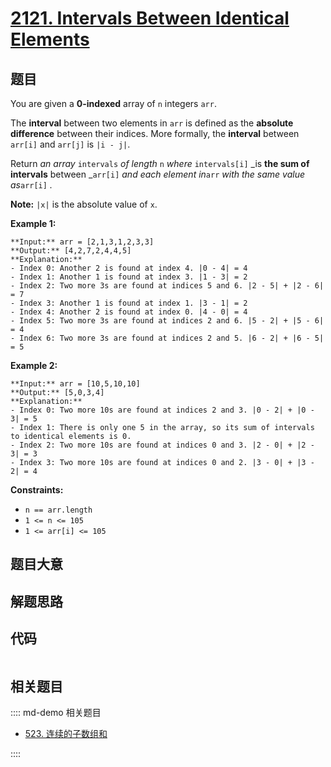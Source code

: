 # [2121. Intervals Between Identical Elements](https://leetcode.com/problems/intervals-between-identical-elements)

## 题目

You are given a **0-indexed** array of `n` integers `arr`.

The **interval** between two elements in `arr` is defined as the **absolute
difference** between their indices. More formally, the **interval** between
`arr[i]` and `arr[j]` is `|i - j|`.

Return _an array_ `intervals` _of length_ `n` _where_ `intervals[i]` _is **the
sum of intervals** between _`arr[i]` _and each element in_`arr` _with the same
value as_`arr[i]` _._

**Note:** `|x|` is the absolute value of `x`.



**Example 1:**

    
    
    **Input:** arr = [2,1,3,1,2,3,3]
    **Output:** [4,2,7,2,4,4,5]
    **Explanation:**
    - Index 0: Another 2 is found at index 4. |0 - 4| = 4
    - Index 1: Another 1 is found at index 3. |1 - 3| = 2
    - Index 2: Two more 3s are found at indices 5 and 6. |2 - 5| + |2 - 6| = 7
    - Index 3: Another 1 is found at index 1. |3 - 1| = 2
    - Index 4: Another 2 is found at index 0. |4 - 0| = 4
    - Index 5: Two more 3s are found at indices 2 and 6. |5 - 2| + |5 - 6| = 4
    - Index 6: Two more 3s are found at indices 2 and 5. |6 - 2| + |6 - 5| = 5
    

**Example 2:**

    
    
    **Input:** arr = [10,5,10,10]
    **Output:** [5,0,3,4]
    **Explanation:**
    - Index 0: Two more 10s are found at indices 2 and 3. |0 - 2| + |0 - 3| = 5
    - Index 1: There is only one 5 in the array, so its sum of intervals to identical elements is 0.
    - Index 2: Two more 10s are found at indices 0 and 3. |2 - 0| + |2 - 3| = 3
    - Index 3: Two more 10s are found at indices 0 and 2. |3 - 0| + |3 - 2| = 4
    



**Constraints:**

  * `n == arr.length`
  * `1 <= n <= 105`
  * `1 <= arr[i] <= 105`


## 题目大意

## 解题思路

## 代码

```javascript

```

## 相关题目

:::: md-demo 相关题目
- [523. 连续的子数组和](https://leetcode.com/problems/continuous-subarray-sum)

::::
